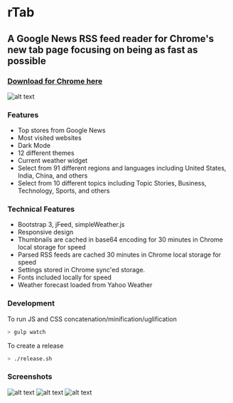 # rTab
## A Google News RSS feed reader for Chrome's new tab page focusing on being as fast as possible

### [Download for Chrome here](https://chrome.google.com/webstore/detail/news-tab-new-tab-page-rep/cdpnmcehklcfepflojdklfggahnaolid)

![alt text](http://i.imgur.com/b40TFMU.jpg "Image1")

### Features
* Top stores from Google News
* Most visited websites
* Dark Mode
* 12 different themes
* Current weather widget
* Select from 91 different regions and languages including United States, India, China, and others
* Select from  10 different topics including Topic Stories, Business, Technology, Sports, and others

### Technical Features
* Bootstrap 3, jFeed, simpleWeather.js
* Responsive design
* Thumbnails are cached in base64 encoding for 30 minutes in Chrome local storage for speed
* Parsed RSS feeds are cached 30 minutes in Chrome local storage for speed
* Settings stored in Chrome sync'ed storage.
* Fonts included locally for speed
* Weather forecast loaded from Yahoo Weather

### Development
To run JS and CSS concatenation/minification/uglification
```bash
> gulp watch
```

To create a release
```bash
> ./release.sh
```

### Screenshots
![alt text](http://i.imgur.com/L9lGqc9.jpg "Image2")
![alt text](http://i.imgur.com/79EwVVe.jpg "Image3")
![alt text](http://i.imgur.com/L9DsmuY.jpg "Image4")

